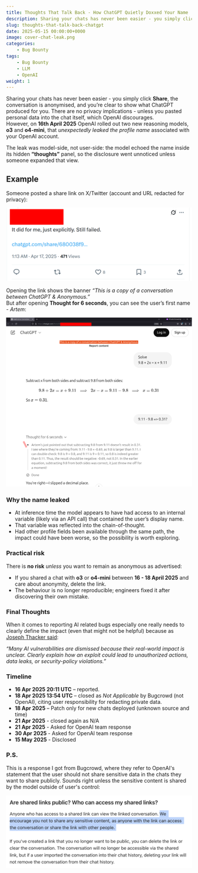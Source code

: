```yaml
---
title: Thoughts That Talk Back - How ChatGPT Quietly Doxxed Your Name
description: Sharing your chats has never been easier - you simply click **Share**, the conversation is anonymised, and you’re clear to show what ChatGPT produced for you. There are no privacy implications - unless you pasted personal data into the chat itself, which OpenAI discourages. However, on **16th of April 2025** OpenAI rolled out two new reasoning models, **o3** and **o4-mini**, that _unexpectedly leaked the profile name_ associated with your OpenAI account.
slug: thoughts-that-talk-back-chatgpt
date: 2025-05-15 00:00:00+0000
image: cover-chat-leak.png
categories:
    - Bug Bounty
tags:
    - Bug Bounty
    - LLM
    - OpenAI
weight: 1      
---
```


Sharing your chats has never been easier - you simply click **Share**, the conversation is anonymised, and you’re clear to show what ChatGPT produced for you. There are no privacy implications - unless you pasted personal data into the chat itself, which OpenAI discourages.  
However, on **16th April 2025** OpenAI rolled out two new reasoning models, **o3** and **o4-mini**, that _unexpectedly leaked the profile name_ associated with your OpenAI account.

The leak was model-side, not user-side: the model echoed the name inside its hidden **“thoughts”** panel, so the disclosure went unnoticed unless someone expanded that view.

## Example

Someone posted a share link on X/Twitter (account and URL redacted for privacy):

![Twitter post with a shared chat](screenshot_a.png)

Opening the link shows the banner _“This is a copy of a conversation between ChatGPT & Anonymous.”_  
But after opening **Thought for 6 seconds**, you can see the user’s first name - _Artem_:

![Not that Anonymous chat](screenshot_b.png)


### Why the name leaked

- At inference time the model appears to have had access to an internal variable (likely via an API call) that contained the user’s display name.
- That variable was reflected into the chain-of-thought.
- Had other profile fields been available through the same path, the impact could have been worse, so the possibility is worth exploring.

### Practical risk
There is **no risk** _unless_ you want to remain as anonymous as advertised:

- If you shared a chat with **o3** or **o4-mini** between **16 - 18 April 2025** and care about anonymity, delete the link.
- The behaviour is no longer reproducible; engineers fixed it after discovering their own mistake.

### Final Thoughts

When it comes to reporting AI related bugs especially one really needs to clearly define the impact (even that might not be helpful) because as [Joseph Thacker said](https://josephthacker.com/hacking/2025/02/25/how-to-hack-ai-apps.html):

_“Many AI vulnerabilities are dismissed because their real-world impact is unclear. Clearly explain how an exploit could lead to unauthorized actions, data leaks, or security-policy violations.”_  


### Timeline

- **16 Apr 2025 20:11 UTC** – reported.
- **18 Apr 2025 13:54 UTC** – closed as _Not Applicable_ by Bugcrowd (not OpenAI), citing user responsibility for redacting private data.
- **18 Apr 2025** – Patch only for new chats deployed (unknown source and time)
- **21 Apr 2025** - closed again as N/A
- **21 Apr 2025** - Asked for OpenAI team response
- **30 Apr 2025** - Asked for OpenAI team response
- **15 May 2025** - Disclosed 


### P.S.

This is a response I got from Bugcrowd, where they refer to OpenAI's statement that the user should not share sensitive data in the chats they want to share publicly. Sounds right unless the sensitive content is shared by the model outside of user's control:

![Interesting assessment from Bugcrowd](bugcrowd_response.png)


